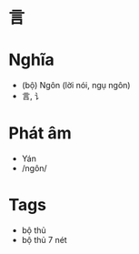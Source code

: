# 言

# Nghĩa
* (bộ) Ngôn (lời nói, ngụ ngôn)
* 言, 讠

# Phát âm
* Yán
*  /ngôn/

# Tags
* bộ thủ
*  bộ thủ 7 nét

<script>window.HANZI_FIELD='言';</script>
